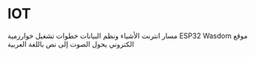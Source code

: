 
# IOT
مسار انترنت الأشياء ونظم البيانات
خطوات تشغيل خوارزمية ESP32 Wasdom 
موقع الكتروني يحول الصوت إلى نص باللغة العربية
